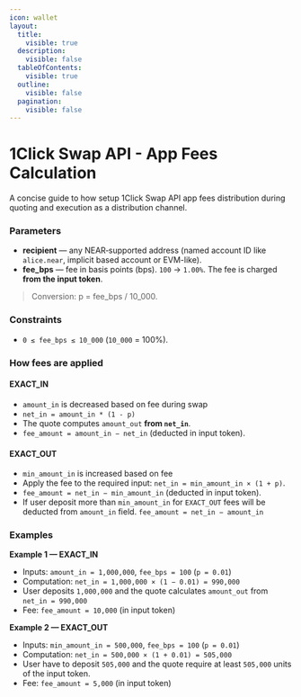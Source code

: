```yaml
---
icon: wallet
layout:
  title:
    visible: true
  description:
    visible: false
  tableOfContents:
    visible: true
  outline:
    visible: false
  pagination:
    visible: false
---
```


# 1Click Swap API - App Fees Calculation

A concise guide to how setup 1Click Swap API app fees distribution during quoting and execution as a distribution channel.

### Parameters

* **recipient** — any NEAR‑supported address (named account ID like `alice.near`, implicit based account or EVM-like).
* **fee\_bps** — fee in basis points (bps). `100` → `1.00%`. The fee is charged **from the input token**.

> Conversion: p = fee\_bps / 10\_000.

### Constraints

* `0 ≤ fee_bps ≤ 10_000` (`10_000` = 100%).

### How fees are applied

#### EXACT\_IN

* `amount_in` is decreased based on fee during swap
* `net_in = amount_in * (1 - p)`
* The quote computes `amount_out` **from `net_in`**.
* `fee_amount = amount_in − net_in` (deducted in input token).

#### EXACT\_OUT

* `min_amount_in` is increased based on fee
* Apply the fee to the required input: `net_in = min_amount_in × (1 + p)`.
* `fee_amount = net_in − min_amount_in` (deducted in input token).
* If user deposit more than `min_amount_in` for `EXACT_OUT` fees will be deducted from `amount_in` field. `fee_amount = net_in − amount_in`

### Examples

**Example 1 — EXACT\_IN**

* Inputs: `amount_in = 1,000,000`, `fee_bps = 100` (`p = 0.01`)
* Computation: `net_in = 1,000,000 × (1 − 0.01) = 990,000`
* User deposits `1,000,000` and the quote calculates `amount_out` from `net_in = 990,000`
* Fee: `fee_amount = 10,000` (in input token)

**Example 2 — EXACT\_OUT**

* Inputs: `min_amount_in = 500,000`, `fee_bps = 100` (`p = 0.01`)
* Computation: `net_in = 500,000 × (1 + 0.01) = 505,000`
* User have to deposit `505,000` and the quote require at least `505,000` units of the input token.
* Fee: `fee_amount = 5,000` (in input token)
